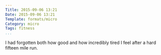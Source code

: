 ```yaml
---
Title: 2015-09-06 13:21
Date: 2015-09-06 13:21
Template: formats/micro
Category: micro
Tags: fitness
...
```


I had forgotten both how good and how incredibly tired I feel after a hard
fifteen mile run.
